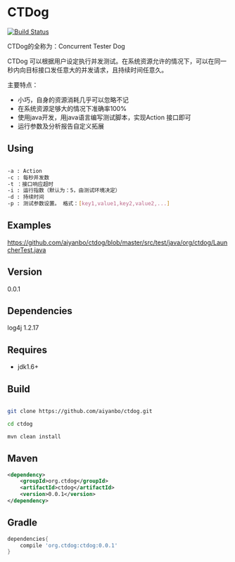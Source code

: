 CTDog
=========

[![Build Status](https://travis-ci.org/aiyanbo/ctdog.png?branch=master)](https://travis-ci.org/aiyanbo/ctdog)

CTDog的全称为：Concurrent Tester Dog

CTDog 可以根据用户设定执行并发测试。在系统资源允许的情况下，可以在同一秒内向目标接口发任意大的并发请求，且持续时间任意久。

主要特点：

 - 小巧，自身的资源消耗几乎可以忽略不记
 - 在系统资源足够大的情况下准确率100%
 - 使用java开发，用java语言编写测试脚本，实现Action 接口即可
 - 运行参数及分析报告自定义拓展
 
Using
------

```sh

-a : Action
-c : 每秒并发数
-t ：接口响应超时
-i : 运行指数（默认为：5，由测试环境决定）
-d : 持续时间
-p : 测试参数设置。 格式：[key1,value1,key2,value2,...]

```

Examples
--------

https://github.com/aiyanbo/ctdog/blob/master/src/test/java/org/ctdog/LauncherTest.java

Version
-------

0.0.1

Dependencies
------------
log4j 1.2.17

Requires
--------

- jdk1.6+

Build
------

```sh

git clone https://github.com/aiyanbo/ctdog.git

cd ctdog

mvn clean install

```

Maven
------

```xml
<dependency>
    <groupId>org.ctdog</groupId>
    <artifactId>ctdog</artifactId>
    <version>0.0.1</version>
</dependency>
```

Gradle
------

```groovy
dependencies{
    compile 'org.ctdog:ctdog:0.0.1'
}
```
